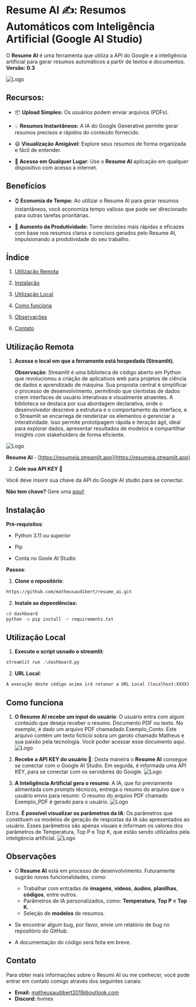 # Resume AI ✍️: Resumos Automáticos com Inteligência Artificial (Google AI Studio)

O **Resume AI** é uma ferramenta que utiliza a API do Google e a inteligência artificial para gerar resumos automáticos a partir de textos e documentos. **Versão: 0.3**

![Logo](docs/app.png)

## Recursos:

-  📦 **Upload Simples:** Os usuários podem enviar arquivos (PDFs).
  
- 💡 **Resumos Instantâneos:** A IA do Google Generative permite gerar resumos precisos e rápidos do conteúdo fornecido.
  
- 😃 **Visualização Amigável**: Explore seus resumos de forma organizada e fácil de entender.
  
- 📲 **Acesso em Qualquer Lugar**: Use o **Resume AI** aplicação em qualquer dispositivo com acesso à internet.

## Benefícios

- ⌚️ **Economia de Tempo:** Ao utilizar o Resume AI para gerar resumos instantâneos, você economiza tempo valioso que pode ser direcionado para outras tarefas prioritárias.
  
- 🧱 **Aumento da Produtividade:** Tome decisões mais rápidas e eficazes com base nos resumos claros e concisos gerados pelo Resume AI, impulsionando a produtividade do seu trabalho.

## Índice

1. [Utilização Remota](#utilização-remota)   

2. [Instalação](#instalação)

3. [Utilização Local](#utilização-local)

4. [Como funciona](#como-funciona)

5. [Observações](#observaçõess)

6. [Contato](#contato)

## Utilização Remota

1. **Acesse o local em que a ferramente está hospedada (Streamlit).**
   
   **Observação**: Streamlit é uma biblioteca de código aberto em Python que revolucionou a criação de aplicativos web para projetos de ciência de dados e aprendizado de máquina. Sua proposta central é simplificar o processo de desenvolvimento, permitindo que cientistas de dados criem interfaces de usuário interativas e visualmente atraentes.
   A biblioteca se destaca por sua abordagem declarativa, onde o desenvolvedor descreve a estrutura e o comportamento da interface, e o Streamlit se encarrega de renderizar os elementos e gerenciar a interatividade. Isso permite prototipagem rápida e iteração ágil, ideal para explorar dados, apresentar resultados de modelos e compartilhar insights com stakeholders de forma eficiente.

![Logo](docs/streamlit.jpg)

**Resume AI** - [https://resumeia.streamlit.app](https://resumeia.streamlit.app)

2. **Cole sua API KEY 🔑**

Você deve inserir sua chave da API do Google AI studio para se conectar.

**Não tem chave?** Gere uma [aqui!](https://aistudio.google.com/app/apikey)

## Instalação

**Pré-requisitos**:

- Python 3.11 ou superior

- Pip

- Conta no Goole AI Studio

**Passos**:

1. **Clone o repositório**:

```bash
https://github.com/matheusaudibert/resume_ai.git
```

2. **Instale as dependências:**

```bash
cd dashboard
python -m pip install -r requirements.txt
```

## Utilização Local

1. **Execute o script usnado o streamlit**:

```bash
streamlit run .\dashboard.py
```

2. **URL Local**:
```bash
A execução deste código acima irá retonar a URL Local (localhost:XXXX). Cole-a no em seu navegador.
```

## Como funciona

1. **O Resume AI recebe um input do usuário**: O usuário entra com algum conteúdo que deseja receber o resumo. Documento PDF ou texto.
   No exemplo, é dado um arquivo PDF chamadado Exemplo_Conto. Este arquivo contém um texto fictício sobra um garoto chamado Matheus e sua paixão pela tecnologia. Você poder acessar esse documento aqui.
   ![Logo](docs/input.png)

2. **Recebe a API KEY do usuário 🔑**: Desta maneira o **Resume AI** consegue se conectar com o Google AI Studio.
   Em seguida, é informada uma API KEY, para se conectar com os servidores do Google.
   ![Logo](docs/key.png)
   
3. **A Inteligência Artificial gera o resumo**: A IA, que foi previamente alimentada com prompts técnicos, entrega o resumo do arquivo que o usuário envio para resumir.
   O resumo do arquivo PDF chamado Exemplo_PDF é gerado para o usuário.
   ![Logo](docs/output.png)

Extra. **É possível visualizar os parâmetros da IA**: Os parâmetros que constituem os modelos de geração de respostas da IA são apresentados ao usuário.
   Esses parâmetros são apenas visuais e informam os valores dos parâmetros de Temperatura, Top P e Top K, que estão sendo utilizados pela inteligência artificial.
   ![Logo](docs/parameters.png)

## Observações

- O **Resume AI** está em processo de desenvolvimento. Futuramente sugirão novas funcionalidades, como: 
  - Trabalhar com entradas de **imagens**, **vídeos**, **áudios**, **planilhas**, **códigos**, entre outros.
  - Parâmetros de IA personalizados, como: **Temperatura**, **Top P** e **Top K**.
  - Seleção de **modelos** de resumos.
  
- Se encontrar algum bug, por favor, envie um relatório de bug no repositório do GitHub.
  
- A documentação do código será feita em breve.

## Contato

Para obter mais informações sobre o Resumi AI ou me conhecer, você pode entrar em contato comigo através dos seguintes canais:

- **Email:** matheusaudibert2019@outlook.com
- **Discord:** hvmex

